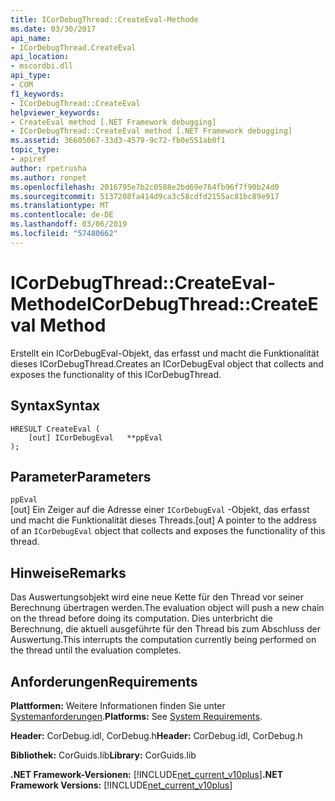 ```yaml
---
title: ICorDebugThread::CreateEval-Methode
ms.date: 03/30/2017
api_name:
- ICorDebugThread.CreateEval
api_location:
- mscordbi.dll
api_type:
- COM
f1_keywords:
- ICorDebugThread::CreateEval
helpviewer_keywords:
- CreateEval method [.NET Framework debugging]
- ICorDebugThread::CreateEval method [.NET Framework debugging]
ms.assetid: 36605067-33d3-4579-9c72-fb0e551ab0f1
topic_type:
- apiref
author: rpetrusha
ms.author: ronpet
ms.openlocfilehash: 2016795e7b2c0588e2bd69e764fb96f7f90b24d0
ms.sourcegitcommit: 5137208fa414d9ca3c58cdfd2155ac81bc89e917
ms.translationtype: MT
ms.contentlocale: de-DE
ms.lasthandoff: 03/06/2019
ms.locfileid: "57480662"
---
```

# <a name="icordebugthreadcreateeval-method"></a><span data-ttu-id="9ea05-102">ICorDebugThread::CreateEval-Methode</span><span class="sxs-lookup"><span data-stu-id="9ea05-102">ICorDebugThread::CreateEval Method</span></span>
<span data-ttu-id="9ea05-103">Erstellt ein ICorDebugEval-Objekt, das erfasst und macht die Funktionalität dieses ICorDebugThread.</span><span class="sxs-lookup"><span data-stu-id="9ea05-103">Creates an ICorDebugEval object that collects and exposes the functionality of this ICorDebugThread.</span></span>  
  
## <a name="syntax"></a><span data-ttu-id="9ea05-104">Syntax</span><span class="sxs-lookup"><span data-stu-id="9ea05-104">Syntax</span></span>  
  
```  
HRESULT CreateEval (  
    [out] ICorDebugEval   **ppEval  
);  
```  
  
## <a name="parameters"></a><span data-ttu-id="9ea05-105">Parameter</span><span class="sxs-lookup"><span data-stu-id="9ea05-105">Parameters</span></span>  
 `ppEval`  
 <span data-ttu-id="9ea05-106">[out] Ein Zeiger auf die Adresse einer `ICorDebugEval` -Objekt, das erfasst und macht die Funktionalität dieses Threads.</span><span class="sxs-lookup"><span data-stu-id="9ea05-106">[out] A pointer to the address of an `ICorDebugEval` object that collects and exposes the functionality of this thread.</span></span>  
  
## <a name="remarks"></a><span data-ttu-id="9ea05-107">Hinweise</span><span class="sxs-lookup"><span data-stu-id="9ea05-107">Remarks</span></span>  
 <span data-ttu-id="9ea05-108">Das Auswertungsobjekt wird eine neue Kette für den Thread vor seiner Berechnung übertragen werden.</span><span class="sxs-lookup"><span data-stu-id="9ea05-108">The evaluation object will push a new chain on the thread before doing its computation.</span></span> <span data-ttu-id="9ea05-109">Dies unterbricht die Berechnung, die aktuell ausgeführte für den Thread bis zum Abschluss der Auswertung.</span><span class="sxs-lookup"><span data-stu-id="9ea05-109">This interrupts the computation currently being performed on the thread until the evaluation completes.</span></span>  
  
## <a name="requirements"></a><span data-ttu-id="9ea05-110">Anforderungen</span><span class="sxs-lookup"><span data-stu-id="9ea05-110">Requirements</span></span>  
 <span data-ttu-id="9ea05-111">**Plattformen:** Weitere Informationen finden Sie unter [Systemanforderungen](../../../../docs/framework/get-started/system-requirements.md).</span><span class="sxs-lookup"><span data-stu-id="9ea05-111">**Platforms:** See [System Requirements](../../../../docs/framework/get-started/system-requirements.md).</span></span>  
  
 <span data-ttu-id="9ea05-112">**Header:** CorDebug.idl, CorDebug.h</span><span class="sxs-lookup"><span data-stu-id="9ea05-112">**Header:** CorDebug.idl, CorDebug.h</span></span>  
  
 <span data-ttu-id="9ea05-113">**Bibliothek:** CorGuids.lib</span><span class="sxs-lookup"><span data-stu-id="9ea05-113">**Library:** CorGuids.lib</span></span>  
  
 <span data-ttu-id="9ea05-114">**.NET Framework-Versionen:** [!INCLUDE[net_current_v10plus](../../../../includes/net-current-v10plus-md.md)]</span><span class="sxs-lookup"><span data-stu-id="9ea05-114">**.NET Framework Versions:** [!INCLUDE[net_current_v10plus](../../../../includes/net-current-v10plus-md.md)]</span></span>
